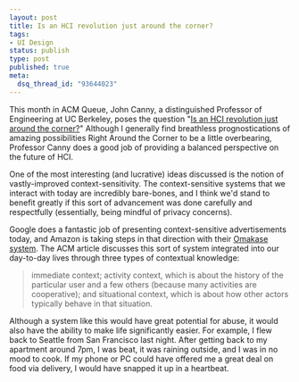 ```yaml
--- 
layout: post
title: Is an HCI revolution just around the corner?
tags: 
- UI Design
status: publish
type: post
published: true
meta: 
  dsq_thread_id: "93644023"
---
```

This month in ACM Queue, John Canny, a distinguished Professor of Engineering at UC Berkeley, poses the question "<a href="http://www.acmqueue.com/modules.php?name=Content&pa=showpage&pid=402">Is an HCI revolution just around the corner?</a>" Although I generally find breathless prognostications of amazing possibilities Right Around the Corner to be a little overbearing, Professor Canny does a good job of providing a balanced perspective on the future of HCI.

  One of the most interesting (and lucrative) ideas discussed is the notion of vastly-improved context-sensitivity. The context-sensitive systems that we interact with today are incredibly bare-bones, and I think we'd stand to benefit greatly if this sort of advancement was done carefully and respectfully (essentially, being mindful of privacy concerns).

  Google does a fantastic job of presenting context-sensitive advertisements today, and Amazon is taking steps in that direction with their <a href="http://www.shmula.com/164/amazon-omakase">Omakase system</a>. The ACM article discusses this sort of system integrated into our day-to-day lives through three types of contextual knowledge:
  <blockquote>immediate context; activity context, which is about the history of the particular user and a few others (because many activities are cooperative); and situational context, which is about how other actors typically behave in that situation.</blockquote>

  Although a system like this would have great potential for abuse, it would also have the ability to make life significantly easier. For example, I flew back to Seattle from San Francisco last night. After getting back to my apartment around 7pm, I was beat, it was raining outside, and I was in no mood to cook. If my phone or PC could have offered me a great deal on food via delivery, I would have snapped it up in a heartbeat.
